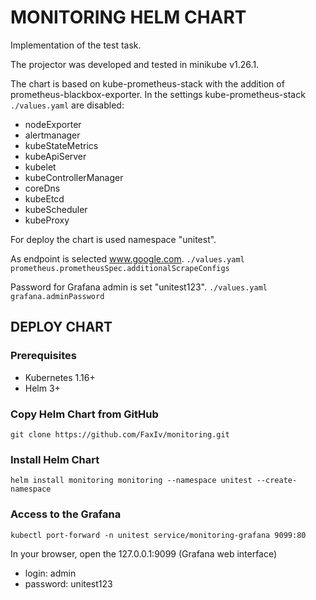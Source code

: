 # MONITORING HELM CHART
Implementation of the test task.

The projector was developed and tested in minikube v1.26.1.

The chart is based on kube-prometheus-stack with the addition of prometheus-blackbox-exporter. 
In the settings kube-prometheus-stack `./values.yaml` are disabled: 
  - nodeExporter
  - alertmanager
  - kubeStateMetrics
  - kubeApiServer
  - kubelet
  - kubeControllerManager
  - coreDns
  - kubeEtcd
  - kubeScheduler
  - kubeProxy


For deploy the chart is used namespace "unitest".

As endpoint is selected www.google.com. 
`./values.yaml prometheus.prometheusSpec.additionalScrapeConfigs`

Password for Grafana admin is set "unitest123".
`./values.yaml grafana.adminPassword`


## DEPLOY CHART


### Prerequisites

- Kubernetes 1.16+
- Helm 3+

### Copy Helm Chart from GitHub

```console
git clone https://github.com/FaxIv/monitoring.git
```

### Install Helm Chart

```console
helm install monitoring monitoring --namespace unitest --create-namespace
```

### Access to the Grafana

```console
kubectl port-forward -n unitest service/monitoring-grafana 9099:80
```
In your browser, open the 127.0.0.1:9099 (Grafana web interface)
  - login: admin
  - password: unitest123



